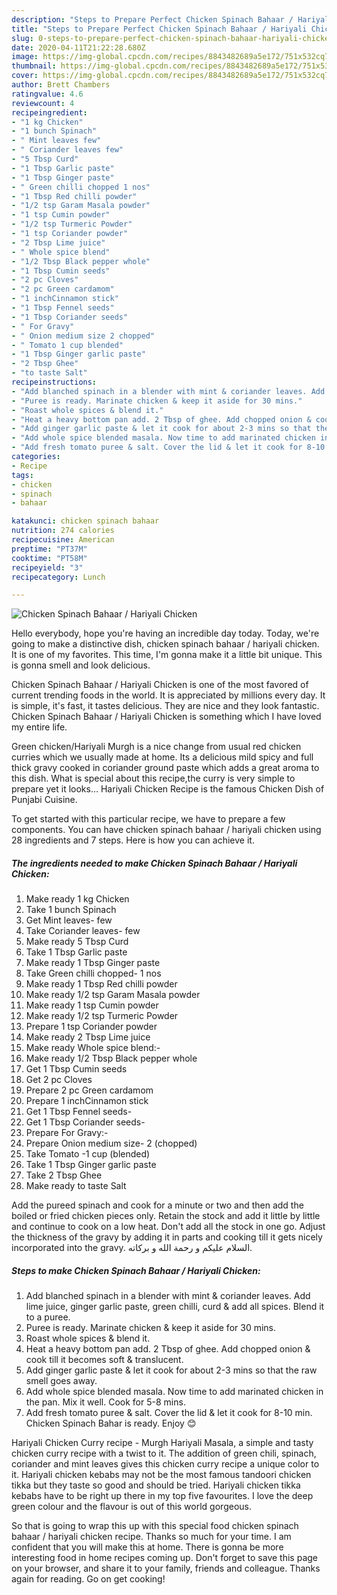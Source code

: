 ```yaml
---
description: "Steps to Prepare Perfect Chicken Spinach Bahaar / Hariyali Chicken"
title: "Steps to Prepare Perfect Chicken Spinach Bahaar / Hariyali Chicken"
slug: 0-steps-to-prepare-perfect-chicken-spinach-bahaar-hariyali-chicken
date: 2020-04-11T21:22:28.680Z
image: https://img-global.cpcdn.com/recipes/8843482689a5e172/751x532cq70/chicken-spinach-bahaar-hariyali-chicken-recipe-main-photo.jpg
thumbnail: https://img-global.cpcdn.com/recipes/8843482689a5e172/751x532cq70/chicken-spinach-bahaar-hariyali-chicken-recipe-main-photo.jpg
cover: https://img-global.cpcdn.com/recipes/8843482689a5e172/751x532cq70/chicken-spinach-bahaar-hariyali-chicken-recipe-main-photo.jpg
author: Brett Chambers
ratingvalue: 4.6
reviewcount: 4
recipeingredient:
- "1 kg Chicken"
- "1 bunch Spinach"
- " Mint leaves few"
- " Coriander leaves few"
- "5 Tbsp Curd"
- "1 Tbsp Garlic paste"
- "1 Tbsp Ginger paste"
- " Green chilli chopped 1 nos"
- "1 Tbsp Red chilli powder"
- "1/2 tsp Garam Masala powder"
- "1 tsp Cumin powder"
- "1/2 tsp Turmeric Powder"
- "1 tsp Coriander powder"
- "2 Tbsp Lime juice"
- " Whole spice blend"
- "1/2 Tbsp Black pepper whole"
- "1 Tbsp Cumin seeds"
- "2 pc Cloves"
- "2 pc Green cardamom"
- "1 inchCinnamon stick"
- "1 Tbsp Fennel seeds"
- "1 Tbsp Coriander seeds"
- " For Gravy"
- " Onion medium size 2 chopped"
- " Tomato 1 cup blended"
- "1 Tbsp Ginger garlic paste"
- "2 Tbsp Ghee"
- "to taste Salt"
recipeinstructions:
- "Add blanched spinach in a blender with mint & coriander leaves. Add lime juice, ginger garlic paste, green chilli, curd & add all spices. Blend it to a puree."
- "Puree is ready. Marinate chicken & keep it aside for 30 mins."
- "Roast whole spices & blend it."
- "Heat a heavy bottom pan add. 2 Tbsp of ghee. Add chopped onion & cook till it becomes soft & translucent."
- "Add ginger garlic paste & let it cook for about 2-3 mins so that the raw smell goes away."
- "Add whole spice blended masala. Now time to add marinated chicken in the pan. Mix it well. Cook for 5-8 mins."
- "Add fresh tomato puree & salt. Cover the lid & let it cook for 8-10 min. Chicken Spinach Bahar is ready. Enjoy 😊"
categories:
- Recipe
tags:
- chicken
- spinach
- bahaar

katakunci: chicken spinach bahaar 
nutrition: 274 calories
recipecuisine: American
preptime: "PT37M"
cooktime: "PT58M"
recipeyield: "3"
recipecategory: Lunch

---
```



![Chicken Spinach Bahaar / Hariyali Chicken](https://img-global.cpcdn.com/recipes/8843482689a5e172/751x532cq70/chicken-spinach-bahaar-hariyali-chicken-recipe-main-photo.jpg)

Hello everybody, hope you're having an incredible day today. Today, we're going to make a distinctive dish, chicken spinach bahaar / hariyali chicken. It is one of my favorites. This time, I'm gonna make it a little bit unique. This is gonna smell and look delicious.

Chicken Spinach Bahaar / Hariyali Chicken is one of the most favored of current trending foods in the world. It is appreciated by millions every day. It is simple, it's fast, it tastes delicious. They are nice and they look fantastic. Chicken Spinach Bahaar / Hariyali Chicken is something which I have loved my entire life.

Green chicken/Hariyali Murgh is a nice change from usual red chicken curries which we usually made at home. Its a delicious mild spicy and full thick gravy cooked in coriander ground paste which adds a great aroma to this dish. What is special about this recipe,the curry is very simple to prepare yet it looks… Hariyali Chicken Recipe is the famous Chicken Dish of Punjabi Cuisine.


To get started with this particular recipe, we have to prepare a few components. You can have chicken spinach bahaar / hariyali chicken using 28 ingredients and 7 steps. Here is how you can achieve it.

##### The ingredients needed to make Chicken Spinach Bahaar / Hariyali Chicken:

1. Make ready 1 kg Chicken
1. Take 1 bunch Spinach
1. Get  Mint leaves- few
1. Take  Coriander leaves- few
1. Make ready 5 Tbsp Curd
1. Take 1 Tbsp Garlic paste
1. Make ready 1 Tbsp Ginger paste
1. Take  Green chilli chopped- 1 nos
1. Make ready 1 Tbsp Red chilli powder
1. Make ready 1/2 tsp Garam Masala powder
1. Make ready 1 tsp Cumin powder
1. Make ready 1/2 tsp Turmeric Powder
1. Prepare 1 tsp Coriander powder
1. Make ready 2 Tbsp Lime juice
1. Make ready  Whole spice blend:-
1. Make ready 1/2 Tbsp Black pepper whole
1. Get 1 Tbsp Cumin seeds
1. Get 2 pc Cloves
1. Prepare 2 pc Green cardamom
1. Prepare 1 inchCinnamon stick
1. Get 1 Tbsp Fennel seeds-
1. Get 1 Tbsp Coriander seeds-
1. Prepare  For Gravy:-
1. Prepare  Onion medium size- 2 (chopped)
1. Take  Tomato -1 cup (blended)
1. Take 1 Tbsp Ginger garlic paste
1. Take 2 Tbsp Ghee
1. Make ready to taste Salt


Add the pureed spinach and cook for a minute or two and then add the boiled or fried chicken pieces only. Retain the stock and add it little by little and continue to cook on a low heat. Don\'t add all the stock in one go. Adjust the thickness of the gravy by adding it in parts and cooking till it gets nicely incorporated into the gravy. السلام عليكم و رحمة الله و بركاته. 
<!--inarticleads-->
##### Steps to make Chicken Spinach Bahaar / Hariyali Chicken:

1. Add blanched spinach in a blender with mint & coriander leaves. Add lime juice, ginger garlic paste, green chilli, curd & add all spices. Blend it to a puree.
1. Puree is ready. Marinate chicken & keep it aside for 30 mins.
1. Roast whole spices & blend it.
1. Heat a heavy bottom pan add. 2 Tbsp of ghee. Add chopped onion & cook till it becomes soft & translucent.
1. Add ginger garlic paste & let it cook for about 2-3 mins so that the raw smell goes away.
1. Add whole spice blended masala. Now time to add marinated chicken in the pan. Mix it well. Cook for 5-8 mins.
1. Add fresh tomato puree & salt. Cover the lid & let it cook for 8-10 min. Chicken Spinach Bahar is ready. Enjoy 😊


Hariyali Chicken Curry recipe - Murgh Hariyali Masala, a simple and tasty chicken curry recipe with a twist to it. The addition of green chili, spinach, coriander and mint leaves gives this chicken curry recipe a unique color to it. Hariyali chicken kebabs may not be the most famous tandoori chicken tikka but they taste so good and should be tried. Hariyali chicken tikka kebabs have to be right up there in my top five favourites. I love the deep green colour and the flavour is out of this world gorgeous. 

So that is going to wrap this up with this special food chicken spinach bahaar / hariyali chicken recipe. Thanks so much for your time. I am confident that you will make this at home. There is gonna be more interesting food in home recipes coming up. Don't forget to save this page on your browser, and share it to your family, friends and colleague. Thanks again for reading. Go on get cooking!
